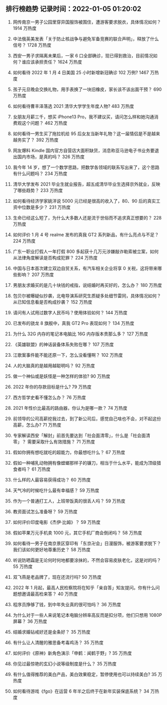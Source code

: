 
## 排行榜趋势 记录时间：2022-01-05 01:20:02
  
  1. 网传南京一男子公园里穿异国服饰被围住，遭游客要求脱衣，具体情况如何？ 1914 万热度
    
  2. 中法俄英美发表「关于防止核战争与避免军备竞赛的联合声明」，释放了什么信号？ 1728 万热度
    
  3. 西安一男子求隔离未果后，一家 6 口全部确诊，现已得到救治，目前情况如何？谁应该承担责任？ 1624 万热度
    
  4. 如何看待 2022 年 1 月 4 日美国 25 小时新增新冠确诊 102 万例? 1467 万热度
    
  5. 孩子元旦晚会交换礼物，用手表换了一块旧橡皮，家长该不该出面干预？ 690 万热度
    
  6. 如何看待曹丰泽落选 2021 清华大学学生年度人物? 483 万热度
    
  7. 女朋友月薪三千，想买 iPhone13 Pro，我不建议买，请问怎么样和她沟通消费观这个问题？ 462 万热度
    
  8. 如何看待一男生买了拖拉机给 95 后女友当新年礼物？这一届情侣是不是越来越务实了？ 392 万热度
    
  9. 网友爆料 Kindle 国内官方自营店大面积缺货，消息称亚马逊电子书业务要退出国内市场，是真的吗？ 326 万热度
    
  10. 我今年 14 岁，想了一个数学思路，把数学各领域的联系写出来了，这个思路有什么问题吗？ 234 万热度
    
  11. 清华大学发布 2021 毕业生就业报告，超五成清华毕业生选择京外就业，反映了哪些趋势？ 233 万热度
    
  12. 如何看待经济学家姚洋说 5000 元已经是很高的收入了，80、90 后的真实工资中位数是多少？ 231 万热度
    
  13. 生命已经这么短了，为什么大多数人还是流于世俗而不追求真正想要的？ 228 万热度
    
  14. 如何评价 1 月 4 号 realme 发布的真我 GT2 系列新品，有什么亮点与不足？ 224 万热度
    
  15. 广东一职业打假人一年打假 800 多起获十几万元涉嫌敲诈勒索被立案，如何从法律角度解读是否构成犯罪？ 224 万热度
    
  16. 中国与日本首次建立双边自贸关系，有汽车相关企业将享 0 关税，这将带来哪些影响？ 207 万热度
    
  17. 男朋友求婚买的是几十块钱的戒指，说结婚时再买好的，怎么办？ 180 万热度
    
  18. 包贝尔被曝疑似抄袭，北电导演系研究生质疑多处细节雷同，具体情况如何？从已知信息看是否构成抄袭？ 152 万热度
    
  19. 请问有人试用过数字人民币吗？使用体验如何？ 144 万热度
    
  20. 已发布的骁龙 8 旗舰中，真我 GT2 Pro 表现如何？ 134 万热度
    
  21. 为什么 32G 内存的笔记本电脑比 16G 内存版本贵那么多？ 127 万热度
    
  22. 《英雄联盟》的神话装备体系失败在哪？ 107 万热度
    
  23. 江歌案事件能不能还原一下，怎么没看懂啊？ 102 万热度
    
  24. 人的大脑真的是越用越聪明吗？ 92 万热度
    
  25. 做一个神仙或是妖怪是一种怎样的体验? 90 万热度
    
  26. 2022 年你的存款目标是什么? 79 万热度
    
  27. 西方哲学史看不懂怎么办？ 76 万热度
    
  28. 2021 年性价比最高的路由器，你认为是哪一款？ 74 万热度
    
  29. 前领导的公司高薪挖我过去，到了新公司后，感觉自己啥也不会，对不起这份高薪，怎么办? 71 万热度
    
  30. 专家解读西安「解封」前首先要达到「社会面清零」，什么是「社会面清零」？ 需要采取什么有效措施？ 71 万热度
    
  31. 假如你拥有想吃就吃的超能力，你最想吃什么？ 67 万热度
    
  32. 假如一种哺乳动物拥有像螳螂那样子的镰刀，相当于什么水平，能成为顶级猎食者吗？ 61 万热度
    
  33. 什么样的人最容易获得成功？ 60 万热度
    
  34. 天气冷的时候吃什么最有幸福感？ 59 万热度
    
  35. 作为一个普通打工人，上班带饭真的很丢人吗？ 59 万热度
    
  36. 教资面试怎么准备呀？ 59 万热度
    
  37. 如何评价印度电影《杰伊·比姆》？ 59 万热度
    
  38. 假如苹果万元手机卖 1000 元，其它手机厂商会倒闭吗？ 58 万热度
    
  39. 如何看待一男子在南京景区穿印有「东京卍会」日漫服饰，被游客要求脱下？我们该如何更好地尊重历史？ 58 万热度
    
  40. 听说防晒霜是无论何时何地都要涂抹的，不然会容易皮肤老化，这是对的吗？ 55 万热度
    
  41. 双飞燕是老品牌了，现在还流行吗? 50 万热度
    
  42. 2022 年 1 月起，最高人民检察院将在知乎「亲自答」知友提问。你有什么问题想邀请最高检来答？ 40 万热度
    
  43. 程序员挣够了钱，到中年失业真的很可怕吗？ 36 万热度
    
  44. 为什么对于一些人来说笔记本电脑分辨率高反而是扣分项，他们只想用 1080P 屏幕？ 36 万热度
    
  45. 结婚求婚钻戒好还是金条好？ 35 万热度
    
  46. 有什么让人清醒的雅思备考毒鸡汤？ 35 万热度
    
  47. 如何评价《原神》新角色演示「申鹤：闻鹤于野」? 35 万热度
    
  48. 你见过最惊艳的玄幻小说等级制度是什么？ 35 万热度
    
  49. 有什么值得推荐的美白产品，美白效果稳定，暂停使用也可以持续美白? 35 万热度
    
  50. 如何看待游戏《fgo》在运营 6 年半之后终于在新年实装保底系统？ 34 万热度
    